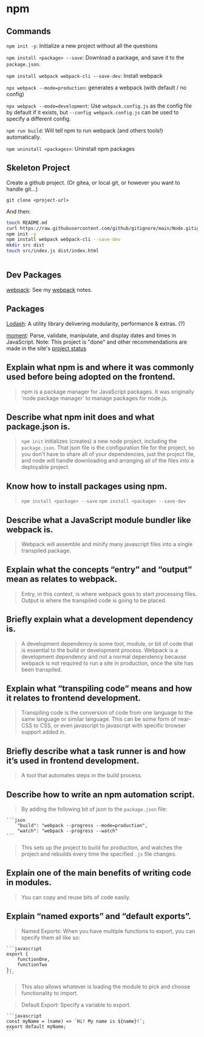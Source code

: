 # npm

## Commands

`npm init -y`: Initialize a new project without all the questions

`npm install <package> --save`: Download a package, and save it to the `package.json`.

`npm install webpack webpack-cli --save-dev`: Install webpack

`npx webpack --mode=production`: generates a webpack (with default / no config)

`npx webpack --mode=development`: Use `webpack.config.js` as the config file by default if it exists, but `--config webpack.config.js` can be used to specify a different config.

`npm run build`: Will tell npm to run webpack (and others tools!) automatically.

`npm uninstall <packages>`: Uninstall npm packages


## Skeleton Project

Create a github project. (Or gitea, or local git, or however you want to handle git...)

`git clone <project-url>`

And then:

```bash
touch README.md
curl https://raw.githubusercontent.com/github/gitignore/main/Node.gitignore > .gitignore
npm init -y
npm install webpack webpack-cli --save-dev
mkdir src dist
touch src/index.js dist/index.html 
```

```javascript test

```

## Dev Packages

[webpack](https://webpack.js.org/): See my [webpack](webpack.md) notes.



## Packages

[Lodash](https://lodash.com/): A utility library delivering modularity, performance & extras. (?)

[moment](https://momentjs.com/): Parse, validate, manipulate, and display dates and times in JavaScript. Note: This project is "done" and other recommendations are made in the site's [project status](https://momentjs.com/docs/#/-project-status/)





## Explain what npm is and where it was commonly used before being adopted on the frontend.

> npm is a package manager for JavaScript packages. It was originally 'node package manager' to manage packages for node.js.


## Describe what npm init does and what package.json is.

> `npm init` initializes (creates) a new node project, including the `package.json`. That json file is the configuration file for the project, so you don't have to share all of your dependencies, just the project file, and node will handle downloading and arranging all of the files into a deployable project.


## Know how to install packages using npm.

> `npm install <package> --save`
> `npm install <package> --save-dev`



## Describe what a JavaScript module bundler like webpack is.

> Webpack will assemble and minify many javascript files into a single transpiled package.




## Explain what the concepts “entry” and “output” mean as relates to webpack.

> Entry, in this context, is where webpack goes to start processing files.
> Output is where the transpiled code is going to be placed.



## Briefly explain what a development dependency is.

> A development dependency is some tool, module, or bit of code that is essential to the build or development process. Webpack is a development dependency and not a normal dependency because webpack is not required to run a site in production, once the site has been transpiled.



## Explain what “transpiling code” means and how it relates to frontend development.

> Transpiling code is the conversion of code from one language to the same language or similar language. This can be some form of near-CSS to CSS, or even javascript to javascript with specific browser support added in.



## Briefly describe what a task runner is and how it’s used in frontend development.

> A tool that automates steps in the build process.



## Describe how to write an npm automation script.

> By adding the following bit of json to the `package.json` file:

    ```json
        "build": "webpack --progress --mode=production",  
        "watch": "webpack --progress --watch" 
    ```

> This sets up the project to build for production, and watches the project and rebuilds every time the specified `.js` file changes.



## Explain one of the main benefits of writing code in modules.

> You can copy and reuse bits of code easily.



## Explain “named exports” and “default exports”.

> Named Exports: When you have multiple functions to export, you can specify them all like so:

    ```javascript
    export {
        functionOne,
        functionTwo
    };
    ```
> This also allows whatever is loading the module to pick and choose functionality to import.


> Default Export:
> Specify a variable to export.

    ```javascript
    const myName = (name) => `Hi! My name is ${name}!`;
    export default myName;
    ```